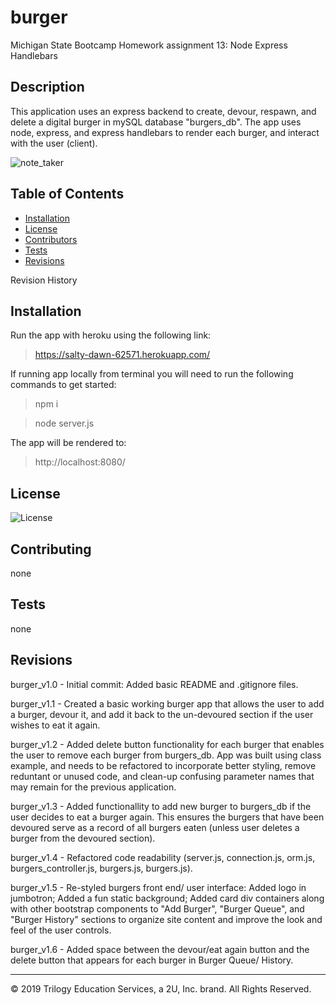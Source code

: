 # burger
Michigan State Bootcamp Homework assignment 13: Node Express Handlebars

## Description

This application uses an express backend to create, devour, respawn, and delete a digital burger in mySQL database "burgers_db". The app uses node, express, and express handlebars to render each burger, and interact with the user (client). 

![note_taker](./public/assets/img/Note_Taker.gif)

## Table of Contents

* [Installation](#installation) 
* [License](#license) 
* [Contributors](#contributing) 
* [Tests](#tests)
* [Revisions](#Revisions) 

Revision History

## Installation

Run the app with heroku using the following link: 
> https://salty-dawn-62571.herokuapp.com/

If running app locally from terminal you will need to run the following commands to get started:
> npm i

> node server.js

The app will be rendered to: 
>http://localhost:8080/

## License

![License](https://img.shields.io/badge/License-none-blue.svg)

## Contributing

none

## Tests

none

## Revisions

burger_v1.0 - Initial commit: Added basic README and .gitignore files.
 
burger_v1.1 - Created a basic working burger app that allows the user to add a burger, devour it, and add it back to the un-devoured section if the user wishes to eat it again.  

burger_v1.2 - Added delete button functionality for each burger that enables the user to remove each burger from burgers_db. App was built using class example, and needs to be refactored to incorporate better styling, remove reduntant or unused code, and clean-up confusing parameter names that may remain for the previous application.

burger_v1.3 - Added functionallity to add new burger to burgers_db if the user decides to eat a burger again. This ensures the burgers that have been devoured serve as a record of all burgers eaten (unless user deletes a burger from the devoured section). 

burger_v1.4 - Refactored code readability (server.js, connection.js, orm.js, burgers_controller.js, burgers.js, burgers.js).

burger_v1.5 - Re-styled burgers front end/ user interface: Added logo in jumbotron; Added a fun static background; Added card div containers along with other bootstrap components to "Add Burger", "Burger Queue", and "Burger History" sections to organize site content and improve the look and feel of the user controls.

burger_v1.6 - Added space between the devour/eat again button and the delete button that appears for each burger in Burger Queue/ History.

- - -
© 2019 Trilogy Education Services, a 2U, Inc. brand. All Rights Reserved.